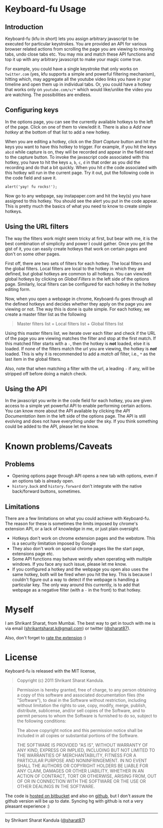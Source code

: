 # Keyboard-fu Usage

## Introduction

Keyboard-fu (kfu in short) lets you assign arbitrary javascript to be executed
for particular keystrokes. You are provided an API for various browser related
actions from scrolling the page you are viewing to moving tabs, undo close tabs
etc. You may mix and match these API functions and top it up with any arbitrary
javascript to make your magic come true.

For example, you could have a single keystroke that only works on `twitter.com`
(yes, kfu supports a simple and powerful filtering mechanism), hitting which,
may aggregate all the youtube video links you have in your timeline and open
them up in individual tabs. Or, you could have a hotkey that works only on
`youtube.com/v/*` which would like/unlike the video you are watching. The
possibilities are endless.

## Configuring keys

In the options page, you can see the currently available hotkeys to the left of
the page. Click on one of them to view/edit it. There is also a *Add new
hotkey* at the bottom of that list to add a new hotkey.

When you are editing a hotkey, click on the *Start Capture* button and hit the
keys you want to have this hotkey to trigger. For example, if you hit the keys
`abcd` while capture is on, they will be recorded and appear in the field next
to the capture button. To invoke the javascript code associated with this
hotkey, you have to hit the keys `a`, `b`, `c`, `d` in that order as you did
the recording and do that a bit quickly. When you hit `d` the code associated
with this hotkey will run in the current page. Try it out, put the following
code in the code field and save it.

    alert('yay! fu rocks!');

Now go to any webpage, say instapaper.com and hit the key(s) you have assigned
to this hotkey. You should see the alert you put in the code appear. This is
pretty much the basics of what you need to know to create simple hotkeys.

## Using the URL filters

The way the filters work might seem tricky at first, but bear with me, it is
the best combination of simplicity and power I could gather. Once you get the
gist of it, you can easily create hotkeys that work on certain pages and don't
on some other pages.

First off, there are two sets of filters for each hotkey. The local filters and
the global filters. Local filters are local to the hotkey in which they are
defined, but global hotkeys are common to all hotkeys. You can view/edit global
hotkeys by clicking on *Global Filters* in the left side of the options page.
Similarly, local filters can be configured for each hotkey in the hotkey
editing form.

Now, when you open a webpage in chrome, Keyboard-fu goes through all the
defined hotkeys and decides whether they apply on the page you are viewing or
not. The way this is done is quite simple. For each hotkey, we create a master
filter list as the following

> Master filters list = Local filters list + Global filters list

Using this master filters list, we iterate over each filter and check if the
URL of the page you are viewing matches the filter and stop at the first match.
If this matched filter starts with a `-`, then the hotkey is **not** loaded,
else it is loaded. If none of the filters match the url you are viewing, the
hotkey is ***not*** loaded. This is why it is recommended to add a *match all*
filter, i.e., `*` as the last item in the global filters.

Also, note that when matching a filter with the url, a leading `-` if any, will
be stripped off before doing a match check.

## Using the API

In the javascript you write in the code field for each hotkey, you are given
access to a simple yet powerful API to enable performing certain actions. You
can know more about the API available by clicking the *API Documentation* item
in the left side of the options page. The API is still evolving and does not
have everything under the sky. If you think something could be added to the
API, please let me know.

# Known problems/Caveats

## Problems

* Opening options page through API opens a new tab with options, even if an
  options tab is already open.
* `history.back` and `history.forward` don't integrate with the native
  back/forward buttons, sometimes.

## Limitations

There are a few limitations on what you could achieve with Keyboard-fu. The
reason for these is sometimes the limits imposed by chrome's extension API, or
a lack of knowledge in me, or just plain oversight.

* Hotkeys don't work on chrome extension pages and the webstore.
  This is a security limitation imposed by Google
* They also don't work on special chrome pages like the start page, extensions
  page etc.
* Some API functions may behave weirdly when operating with multiple windows.
  If you face any such issue, please let me know.
* If you configured a hotkey and the webpage you open also uses the same
  hotkey, both will be fired when you hit the key. This is because I couldn't
  figure out a way to detect if the webpage is handling a particular key. The
  only way around this currently, is to add that webpage as a negative filter
  (with a `-` in the front) to that hotkey.

# Myself

I am Shrikant Sharat, from Mumbai. The best way to get in touch with me is via
email ([shrikantsharat.k@gmail.com](mailto:shrikantsharat.k@gmail.com)) or
twitter ([@sharat87](http://twitter.com/sharat87)).

Also, don't forget to [rate the
extension](https://chrome.google.com/webstore/detail/cafiohcgicchdfciefpbjjgigbmajndb)
:)

# License

Keyboard-fu is released with the MIT license,

> Copyright (c) 2011 Shrikant Sharat Kandula.

> Permission is hereby granted, free of charge, to any person obtaining a copy
> of this software and associated documentation files (the "Software"), to deal
> in the Software without restriction, including without limitation the rights
to use, copy, modify, merge, publish, distribute, sublicense, and/or sell
> copies of the Software, and to permit persons to whom the Software is
> furnished to do so, subject to the following conditions:
> 
> The above copyright notice and this permission notice shall be included in
> all copies or substantial portions of the Software.
> 
> THE SOFTWARE IS PROVIDED "AS IS", WITHOUT WARRANTY OF ANY KIND, EXPRESS OR
> IMPLIED, INCLUDING BUT NOT LIMITED TO THE WARRANTIES OF MERCHANTABILITY,
> FITNESS FOR A PARTICULAR PURPOSE AND NONINFRINGEMENT. IN NO EVENT SHALL THE
> AUTHORS OR COPYRIGHT HOLDERS BE LIABLE FOR ANY CLAIM, DAMAGES OR OTHER
> LIABILITY, WHETHER IN AN ACTION OF CONTRACT, TORT OR OTHERWISE, ARISING FROM,
> OUT OF OR IN CONNECTION WITH THE SOFTWARE OR THE USE OR OTHER DEALINGS IN
> THE SOFTWARE.

The code is [hosted on bitbucket](http://bitbucket.org/sharat87/keyboard-fu)
and also on [github](http://github.com/sharat87/keyboard-fu), but I don't
assure the github version will be up to date. Syncing hg with github is not a
very pleasant experience :)

---

by Shrikant Sharat Kandula ([@sharat87](http://twitter.com/sharat87))

<link rel=stylesheet href=/css/usage.css />
